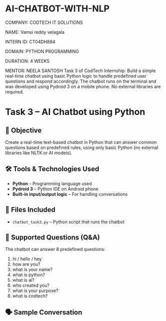 # AI-CHATBOT-WITH-NLP
COMPANY: CODTECH IT SOLUTIONS

NAME: Vamsi reddy velagala

INTERN ID: CT04DH884

DOMAIN: PYTHON PROGRAMMING

DURATION: 4 WEEKS

MENTOR: NEELA SANTOSH
Task 3 of CodTech Internship: Build a simple real-time chatbot using basic Python logic to handle predefined user questions and respond accordingly. The chatbot runs on the terminal and was developed using Pydroid 3 on a mobile phone. No external libraries are required.
# Task 3 – AI Chatbot using Python

## 🎯 Objective
Create a real-time text-based chatbot in Python that can answer common questions based on predefined rules, using only basic Python (no external libraries like NLTK or AI models).

## 🛠 Tools & Technologies Used
- **Python** – Programming language used
- **Pydroid 3** – Python IDE on Android phone
- **Built-in input/output logic** – For handling conversations

## 📂 Files Included
- `chatbot_task3.py` – Python script that runs the chatbot

## 💬 Supported Questions (Q&A)
The chatbot can answer 8 predefined questions:
1. hi / hello / hey
2. how are you?
3. what is your name?
4. what is python?
5. what is ai?
6. who created you?
7. what is your purpose?
8. what is codtech?

## 🗣️ Sample Conversation
